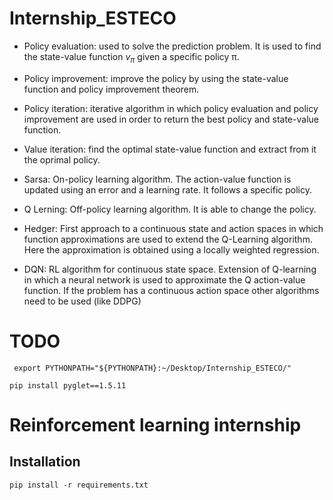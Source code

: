 # Internship_ESTECO

* Policy evaluation: used to solve the prediction problem. It is used to find the state-value function $v_{\pi}$ given a specific policy π.

* Policy improvement: improve the policy by using the state-value function and policy improvement theorem.

* Policy iteration: iterative algorithm in which policy evaluation and policy improvement are used in order to return the best policy and state-value function.

* Value iteration: find the optimal state-value function and extract from it the oprimal policy.

* Sarsa: On-policy learning algorithm. The action-value function is updated using an error and a learning rate. It follows a specific policy.

* Q Lerning: Off-policy learning algorithm. It is able to change the policy.

* Hedger: First approach to a continuous state and action spaces in which function approximations are used to extend the Q-Learning algorithm. Here the approximation is obtained using a locally weighted regression.

* DQN: RL algorithm for continuous state space. Extension of Q-learning in which a neural network is used to approximate the Q action-value function. If the problem has a continuous action space other algorithms need to be used (like DDPG) 

# TODO

``` export PYTHONPATH="${PYTHONPATH}:~/Desktop/Internship_ESTECO/"```

``` pip install pyglet==1.5.11 ```

# Reinforcement learning internship

## Installation

```pip install -r requirements.txt ```
